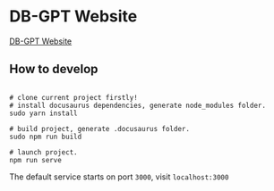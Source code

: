 # DB-GPT Website

[DB-GPT Website](http://dbgpt.site) 

## How to develop
```commandline

# clone current project firstly!
# install docusaurus dependencies, generate node_modules folder.
sudo yarn install

# build project, generate .docusaurus folder.
sudo npm run build 

# launch project.
npm run serve
```

The default service starts on port `3000`, visit `localhost:3000`
